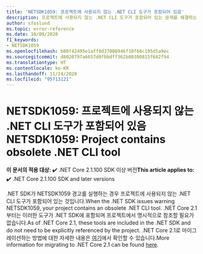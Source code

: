 ```yaml
---
title: 'NETSDK1059: 프로젝트에 사용되지 않는 .NET CLI 도구가 포함되어 있음'
description: 프로젝트에 사용되지 않는 .NET CLI 도구가 포함되어 있는 문제를 해결하는 방법입니다.
author: sfoslund
ms.topic: error-reference
ms.date: 10/09/2020
f1_keywords:
- NETSDK1059
ms.openlocfilehash: b80f42495e1aff8d37008946f10f68c195d5a9ec
ms.sourcegitcommit: d8020797a6657d0fbbdff362b80300815f682f94
ms.translationtype: HT
ms.contentlocale: ko-KR
ms.lasthandoff: 11/24/2020
ms.locfileid: "95713121"
---
```

# <a name="netsdk1059-project-contains-obsolete-net-cli-tool"></a><span data-ttu-id="701e6-103">NETSDK1059: 프로젝트에 사용되지 않는 .NET CLI 도구가 포함되어 있음</span><span class="sxs-lookup"><span data-stu-id="701e6-103">NETSDK1059: Project contains obsolete .NET CLI tool</span></span>

<span data-ttu-id="701e6-104">**이 문서의 적용 대상:** ✔️ .NET Core 2.1.100 SDK 이상 버전</span><span class="sxs-lookup"><span data-stu-id="701e6-104">**This article applies to:** ✔️ .NET Core 2.1.100 SDK and later versions</span></span>

<span data-ttu-id="701e6-105">.NET SDK가 NETSDK1059 경고를 실행하는 경우 프로젝트에 사용되지 않는 .NET CLI 도구가 포함되어 있는 것입니다.</span><span class="sxs-lookup"><span data-stu-id="701e6-105">When the .NET SDK issues warning NETSDK1059, your project contains an obsolete .NET CLI tool.</span></span> <span data-ttu-id="701e6-106">.NET Core 2.1부터는 이러한 도구가 .NET SDK에 포함되며 프로젝트에서 명시적으로 참조할 필요가 없습니다.</span><span class="sxs-lookup"><span data-stu-id="701e6-106">As of .NET Core 2.1, these tools are included in the .NET SDK and do not need to be explicitly referenced by the project.</span></span> <span data-ttu-id="701e6-107">.NET Core 2.1로 마이그레이션하는 방법에 대한 자세한 내용은 [여기](https://aka.ms/dotnetclitools-in-box)에서 확인할 수 있습니다.</span><span class="sxs-lookup"><span data-stu-id="701e6-107">More information for migrating to .NET Core 2.1 can be found [here](https://aka.ms/dotnetclitools-in-box).</span></span>
